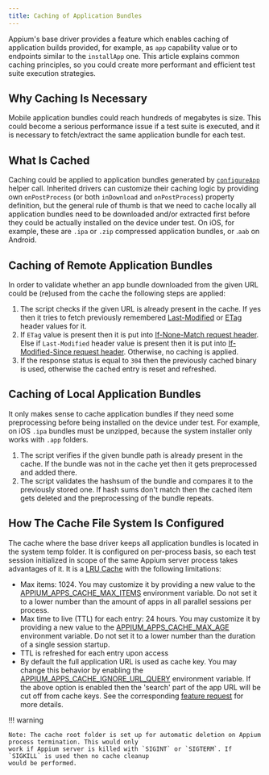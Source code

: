 ```yaml
---
title: Caching of Application Bundles
---
```


Appium's base driver provides a feature which enables caching of application builds provided, for example,
as `app` capability value or to endpoints similar to the `installApp` one. This article explains common caching
principles, so you could create more performant and efficient test suite execution strategies.

## Why Caching Is Necessary

Mobile application bundles could reach hundreds of megabytes is size. This could become a serious
performance issue if a test suite is executed, and it is necessary to fetch/extract the same application
bundle for each test.

## What Is Cached

Caching could be applied to application bundles generated by
[`configureApp`](https://github.com/appium/appium/blob/master/packages/base-driver/lib/basedriver/helpers.js#L107) helper call.
Inherited drivers can customize their caching logic by providing own `onPostProcess`
(or both `inDownload` and `onPostProcess`) property definition, but the general
rule of thumb is that we need to cache locally all application bundles need to be downloaded and/or extracted
first before they could be actually installed on the device under test. On iOS, for example, these are `.ipa` or
`.zip` compressed application bundles, or .`aab` on Android.

## Caching of Remote Application Bundles

In order to validate whether an app bundle downloaded from the given URL could be (re)used from the cache the following
steps are applied:

1. The script checks if the given URL is already present in the cache.
   If yes then it tries to fetch previously remembered
   [Last-Modified](https://developer.mozilla.org/en-US/docs/Web/HTTP/Headers/Last-Modified)
   or [ETag](https://developer.mozilla.org/en-US/docs/Web/HTTP/Headers/ETag) header values for it.
2. If `ETag` value is present then it is put into
   [If-None-Match request header](https://developer.mozilla.org/en-US/docs/Web/HTTP/Headers/If-None-Match).
   Else if `Last-Modified` header value is present then it is put into
   [If-Modified-Since request header](https://developer.mozilla.org/en-US/docs/Web/HTTP/Headers/If-Modified-Since).
   Otherwise, no caching is applied.
3. If the response status is equal to `304` then the previously cached binary is used,
   otherwise the cached entry is reset and refreshed.

## Caching of Local Application Bundles

It only makes sense to cache application bundles if they need some preprocessing before being installed on the device under test.
For example, on iOS `.ipa` bundles must be unzipped, because the system installer only works with `.app` folders.

1. The script verifies if the given bundle path is already present in the cache. If the bundle was not in the cache yet
   then it gets preprocessed and added there.
2. The script validates the hashsum of the bundle and compares it to the previously stored one. If hash sums don't match
   then the cached item gets deleted and the preprocessing of the bundle repeats.

## How The Cache File System Is Configured

The cache where the base driver keeps all application bundles is located in the system temp folder. It is configured
on per-process basis, so each test session initialized in scope of the same Appium server process takes advantages
of it. It is a [LRU Cache](https://www.npmjs.com/package/lru-cache) with the following limitations:

- Max items: 1024. You may customize it by providing a new value to
  the [APPIUM_APPS_CACHE_MAX_ITEMS](../reference/cli/env-vars.md) environment variable.
  Do not set it to a lower number than the amount of apps in all parallel sessions per process.
- Max time to live (TTL) for each entry: 24 hours.
  You may customize it by providing a new value to the
  [APPIUM_APPS_CACHE_MAX_AGE](../reference/cli/env-vars.md) environment variable.
  Do not set it to a lower number than the duration of a single session startup.
- TTL is refreshed for each entry upon access
- By default the full application URL is used as cache key. You may change this behavior
  by enabling the [APPIUM_APPS_CACHE_IGNORE_URL_QUERY](../reference/cli/env-vars.md) environment variable.
  If the above option is enabled then the 'search' part of the app URL will be cut off from cache keys.
  See the corresponding [feature request](https://discuss.appium.io/t/regarding-app-caching-when-using-aws-s3-presigned-urls/42713)
  for more details.

!!! warning

```
Note: The cache root folder is set up for automatic deletion on Appium process termination. This would only
work if Appium server is killed with `SIGINT` or `SIGTERM`. If `SIGKILL` is used then no cache cleanup
would be performed.
```
